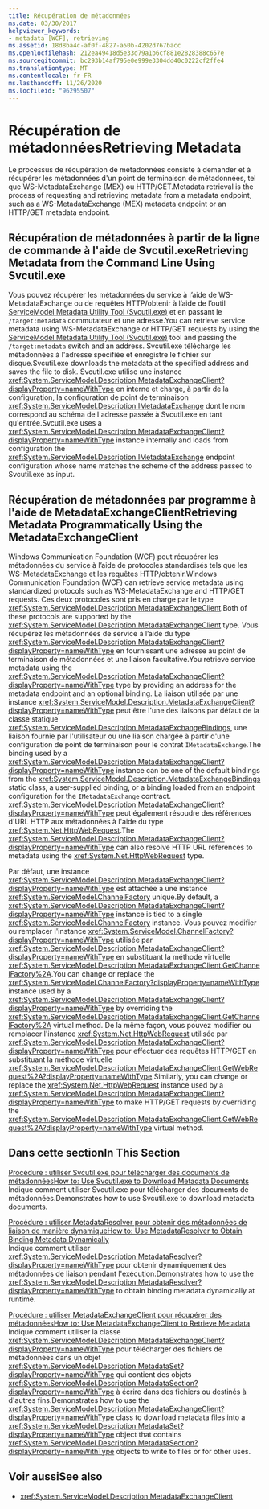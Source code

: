 ```yaml
---
title: Récupération de métadonnées
ms.date: 03/30/2017
helpviewer_keywords:
- metadata [WCF], retrieving
ms.assetid: 18d8ba4c-af0f-4827-a50b-4202d767bacc
ms.openlocfilehash: 212ea49418d5e33d79a1b6cf881e2828388c657e
ms.sourcegitcommit: bc293b14af795e0e999e3304dd40c0222cf2ffe4
ms.translationtype: MT
ms.contentlocale: fr-FR
ms.lasthandoff: 11/26/2020
ms.locfileid: "96295507"
---
```

# <a name="retrieving-metadata"></a><span data-ttu-id="21fef-102">Récupération de métadonnées</span><span class="sxs-lookup"><span data-stu-id="21fef-102">Retrieving Metadata</span></span>

<span data-ttu-id="21fef-103">Le processus de récupération de métadonnées consiste à demander et à récupérer les métadonnées d'un point de terminaison de métadonnées, tel que WS-MetadataExchange (MEX) ou HTTP/GET.</span><span class="sxs-lookup"><span data-stu-id="21fef-103">Metadata retrieval is the process of requesting and retrieving metadata from a metadata endpoint, such as a WS-MetadataExchange (MEX) metadata endpoint or an HTTP/GET metadata endpoint.</span></span>  
  
## <a name="retrieving-metadata-from-the-command-line-using-svcutilexe"></a><span data-ttu-id="21fef-104">Récupération de métadonnées à partir de la ligne de commande à l'aide de Svcutil.exe</span><span class="sxs-lookup"><span data-stu-id="21fef-104">Retrieving Metadata from the Command Line Using Svcutil.exe</span></span>  

 <span data-ttu-id="21fef-105">Vous pouvez récupérer les métadonnées du service à l’aide de WS-MetadataExchange ou de requêtes HTTP/obtenir à l’aide de l’outil [ServiceModel Metadata Utility Tool (Svcutil.exe)](../servicemodel-metadata-utility-tool-svcutil-exe.md) et en passant le `/target:metadata` commutateur et une adresse.</span><span class="sxs-lookup"><span data-stu-id="21fef-105">You can retrieve service metadata using WS-MetadataExchange or HTTP/GET requests by using the [ServiceModel Metadata Utility Tool (Svcutil.exe)](../servicemodel-metadata-utility-tool-svcutil-exe.md) tool and passing the `/target:metadata` switch and an address.</span></span> <span data-ttu-id="21fef-106">Svcutil.exe télécharge les métadonnées à l'adresse spécifiée et enregistre le fichier sur disque.</span><span class="sxs-lookup"><span data-stu-id="21fef-106">Svcutil.exe downloads the metadata at the specified address and saves the file to disk.</span></span> <span data-ttu-id="21fef-107">Svcutil.exe utilise une instance <xref:System.ServiceModel.Description.MetadataExchangeClient?displayProperty=nameWithType> en interne et charge, à partir de la configuration, la configuration de point de terminaison <xref:System.ServiceModel.Description.IMetadataExchange> dont le nom correspond au schéma de l'adresse passée à Svcutil.exe en tant qu'entrée.</span><span class="sxs-lookup"><span data-stu-id="21fef-107">Svcutil.exe uses a <xref:System.ServiceModel.Description.MetadataExchangeClient?displayProperty=nameWithType> instance internally and loads from configuration the <xref:System.ServiceModel.Description.IMetadataExchange> endpoint configuration whose name matches the scheme of the address passed to Svcutil.exe as input.</span></span>  
  
## <a name="retrieving-metadata-programmatically-using-the-metadataexchangeclient"></a><span data-ttu-id="21fef-108">Récupération de métadonnées par programme à l'aide de MetadataExchangeClient</span><span class="sxs-lookup"><span data-stu-id="21fef-108">Retrieving Metadata Programmatically Using the MetadataExchangeClient</span></span>  

 <span data-ttu-id="21fef-109">Windows Communication Foundation (WCF) peut récupérer les métadonnées du service à l’aide de protocoles standardisés tels que les WS-MetadataExchange et les requêtes HTTP/obtenir.</span><span class="sxs-lookup"><span data-stu-id="21fef-109">Windows Communication Foundation (WCF) can retrieve service metadata using standardized protocols such as WS-MetadataExchange and HTTP/GET requests.</span></span> <span data-ttu-id="21fef-110">Ces deux protocoles sont pris en charge par le type <xref:System.ServiceModel.Description.MetadataExchangeClient>.</span><span class="sxs-lookup"><span data-stu-id="21fef-110">Both of these protocols are supported by the <xref:System.ServiceModel.Description.MetadataExchangeClient> type.</span></span> <span data-ttu-id="21fef-111">Vous récupérez les métadonnées de service à l’aide du type <xref:System.ServiceModel.Description.MetadataExchangeClient?displayProperty=nameWithType> en fournissant une adresse au point de terminaison de métadonnées et une liaison facultative.</span><span class="sxs-lookup"><span data-stu-id="21fef-111">You retrieve service metadata using the <xref:System.ServiceModel.Description.MetadataExchangeClient?displayProperty=nameWithType> type by providing an address for the metadata endpoint and an optional binding.</span></span> <span data-ttu-id="21fef-112">La liaison utilisée par une instance <xref:System.ServiceModel.Description.MetadataExchangeClient?displayProperty=nameWithType> peut être l'une des liaisons par défaut de la classe statique <xref:System.ServiceModel.Description.MetadataExchangeBindings>, une liaison fournie par l'utilisateur ou une liaison chargée à partir d'une configuration de point de terminaison pour le contrat `IMetadataExchange`.</span><span class="sxs-lookup"><span data-stu-id="21fef-112">The binding used by a <xref:System.ServiceModel.Description.MetadataExchangeClient?displayProperty=nameWithType> instance can be one of the default bindings from the <xref:System.ServiceModel.Description.MetadataExchangeBindings> static class, a user-supplied binding, or a binding loaded from an endpoint configuration for the `IMetadataExchange` contract.</span></span> <span data-ttu-id="21fef-113"><xref:System.ServiceModel.Description.MetadataExchangeClient?displayProperty=nameWithType> peut également résoudre des références d'URL HTTP aux métadonnées à l'aide du type <xref:System.Net.HttpWebRequest>.</span><span class="sxs-lookup"><span data-stu-id="21fef-113">The <xref:System.ServiceModel.Description.MetadataExchangeClient?displayProperty=nameWithType> can also resolve HTTP URL references to metadata using the <xref:System.Net.HttpWebRequest> type.</span></span>  
  
 <span data-ttu-id="21fef-114">Par défaut, une instance <xref:System.ServiceModel.Description.MetadataExchangeClient?displayProperty=nameWithType> est attachée à une instance <xref:System.ServiceModel.ChannelFactory> unique.</span><span class="sxs-lookup"><span data-stu-id="21fef-114">By default, a <xref:System.ServiceModel.Description.MetadataExchangeClient?displayProperty=nameWithType> instance is tied to a single <xref:System.ServiceModel.ChannelFactory> instance.</span></span> <span data-ttu-id="21fef-115">Vous pouvez modifier ou remplacer l'instance <xref:System.ServiceModel.ChannelFactory?displayProperty=nameWithType> utilisée par <xref:System.ServiceModel.Description.MetadataExchangeClient?displayProperty=nameWithType> en substituant la méthode virtuelle <xref:System.ServiceModel.Description.MetadataExchangeClient.GetChannelFactory%2A>.</span><span class="sxs-lookup"><span data-stu-id="21fef-115">You can change or replace the <xref:System.ServiceModel.ChannelFactory?displayProperty=nameWithType> instance used by a <xref:System.ServiceModel.Description.MetadataExchangeClient?displayProperty=nameWithType> by overriding the <xref:System.ServiceModel.Description.MetadataExchangeClient.GetChannelFactory%2A> virtual method.</span></span> <span data-ttu-id="21fef-116">De la même façon, vous pouvez modifier ou remplacer l'instance <xref:System.Net.HttpWebRequest> utilisée par <xref:System.ServiceModel.Description.MetadataExchangeClient?displayProperty=nameWithType> pour effectuer des requêtes HTTP/GET en substituant la méthode virtuelle <xref:System.ServiceModel.Description.MetadataExchangeClient.GetWebRequest%2A?displayProperty=nameWithType>.</span><span class="sxs-lookup"><span data-stu-id="21fef-116">Similarly, you can change or replace the <xref:System.Net.HttpWebRequest> instance used by a <xref:System.ServiceModel.Description.MetadataExchangeClient?displayProperty=nameWithType> to make HTTP/GET requests by overriding the <xref:System.ServiceModel.Description.MetadataExchangeClient.GetWebRequest%2A?displayProperty=nameWithType> virtual method.</span></span>  
  
## <a name="in-this-section"></a><span data-ttu-id="21fef-117">Dans cette section</span><span class="sxs-lookup"><span data-stu-id="21fef-117">In This Section</span></span>  

 [<span data-ttu-id="21fef-118">Procédure : utiliser Svcutil.exe pour télécharger des documents de métadonnées</span><span class="sxs-lookup"><span data-stu-id="21fef-118">How to: Use Svcutil.exe to Download Metadata Documents</span></span>](how-to-use-svcutil-exe-to-download-metadata-documents.md)  
 <span data-ttu-id="21fef-119">Indique comment utiliser Svcutil.exe pour télécharger des documents de métadonnées.</span><span class="sxs-lookup"><span data-stu-id="21fef-119">Demonstrates how to use Svcutil.exe to download metadata documents.</span></span>  
  
 [<span data-ttu-id="21fef-120">Procédure : utiliser MetadataResolver pour obtenir des métadonnées de liaison de manière dynamique</span><span class="sxs-lookup"><span data-stu-id="21fef-120">How to: Use MetadataResolver to Obtain Binding Metadata Dynamically</span></span>](how-to-use-metadataresolver-to-obtain-binding-metadata-dynamically.md)  
 <span data-ttu-id="21fef-121">Indique comment utiliser <xref:System.ServiceModel.Description.MetadataResolver?displayProperty=nameWithType> pour obtenir dynamiquement des métadonnées de liaison pendant l'exécution.</span><span class="sxs-lookup"><span data-stu-id="21fef-121">Demonstrates how to use the <xref:System.ServiceModel.Description.MetadataResolver?displayProperty=nameWithType> to obtain binding metadata dynamically at runtime.</span></span>  
  
 [<span data-ttu-id="21fef-122">Procédure : utiliser MetadataExchangeClient pour récupérer des métadonnées</span><span class="sxs-lookup"><span data-stu-id="21fef-122">How to: Use MetadataExchangeClient to Retrieve Metadata</span></span>](how-to-use-metadataexchangeclient-to-retrieve-metadata.md)  
 <span data-ttu-id="21fef-123">Indique comment utiliser la classe <xref:System.ServiceModel.Description.MetadataExchangeClient?displayProperty=nameWithType> pour télécharger des fichiers de métadonnées dans un objet <xref:System.ServiceModel.Description.MetadataSet?displayProperty=nameWithType> qui contient des objets <xref:System.ServiceModel.Description.MetadataSection?displayProperty=nameWithType> à écrire dans des fichiers ou destinés à d'autres fins.</span><span class="sxs-lookup"><span data-stu-id="21fef-123">Demonstrates how to use the <xref:System.ServiceModel.Description.MetadataExchangeClient?displayProperty=nameWithType> class to download metadata files into a <xref:System.ServiceModel.Description.MetadataSet?displayProperty=nameWithType> object that contains <xref:System.ServiceModel.Description.MetadataSection?displayProperty=nameWithType> objects to write to files or for other uses.</span></span>  
  
## <a name="see-also"></a><span data-ttu-id="21fef-124">Voir aussi</span><span class="sxs-lookup"><span data-stu-id="21fef-124">See also</span></span>

- <xref:System.ServiceModel.Description.MetadataExchangeClient>
